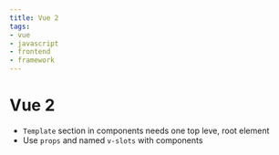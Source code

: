 ```yaml
---
title: Vue 2
tags:
- vue
- javascript
- frontend
- framework
---
```


# Vue 2

<TagLinks />

* `Template` section in components needs one top leve, root element
* Use `props` and named `v-slots` with components


<Footer />
